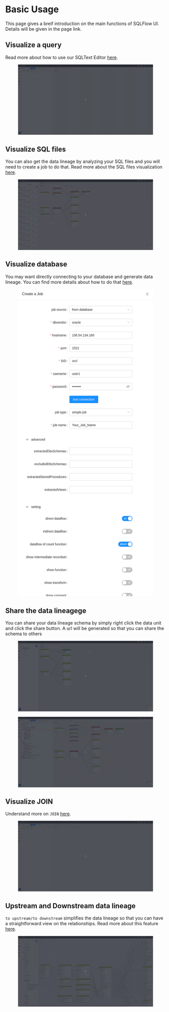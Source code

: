 # Basic Usage

This page gives a breif introduction on the main functions of SQLFlow UI. Details will be given in the page link.

## Visualize a query

Read more about how to use our SQLText Editor [here](../ui/sqltext-editor.md).

<figure><img src="../../.gitbook/assets/visualize_SQL.gif" alt=""><figcaption></figcaption></figure>

## Visualize SQL files

You can also get the data lineage by analyzing your SQL files and you will need to create a job to do that. Read more about the SQL files visualization [here](../ui/job-management/).&#x20;

<figure><img src="../../.gitbook/assets/show_green_mode.gif" alt=""><figcaption></figcaption></figure>

## Visualize database

You may want directly connecting to your database and generate data lineage. You can find more details about how to do that [here](../ui/job-management/job-sources.md#from-database).

<figure><img src="../../.gitbook/assets/Screenshot from 2022-11-04 22-09-25.png" alt=""><figcaption></figcaption></figure>

## Share the data lineagege

You can share your data lineage schema by simply right click the data unit and click the share button. A url will be generated so that you can share the schema to others&#x20;

<figure><img src="../../.gitbook/assets/share2.gif" alt=""><figcaption></figcaption></figure>

<figure><img src="../../.gitbook/assets/share_data1.gif" alt=""><figcaption></figcaption></figure>

## Visualize JOIN

Understand more on `JOIN` [here](../../2.-concepts/data-lineage/dataflow/#1.2-dataflow-type).

<figure><img src="../../.gitbook/assets/visualize_JOIN.gif" alt=""><figcaption></figcaption></figure>

## Upstream and Downstream data lineage

`to upstream/to downstream` simplifies the data lineage so that you can have a straightforward view on the relationships. Read more about this feature [here](../ui/schema.md#to-upstream-to-downstream).

<figure><img src="../../.gitbook/assets/downstream_upstream.gif" alt=""><figcaption></figcaption></figure>
